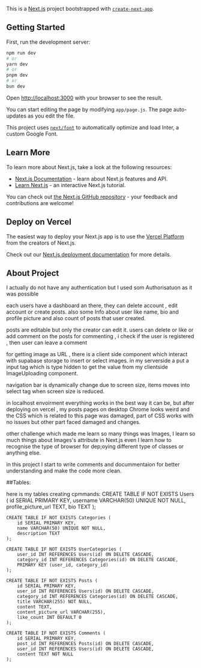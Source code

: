 This is a [Next.js](https://nextjs.org/) project bootstrapped with [`create-next-app`](https://github.com/vercel/next.js/tree/canary/packages/create-next-app).

## Getting Started

First, run the development server:

```bash
npm run dev
# or
yarn dev
# or
pnpm dev
# or
bun dev
```

Open [http://localhost:3000](http://localhost:3000) with your browser to see the result.

You can start editing the page by modifying `app/page.js`. The page auto-updates as you edit the file.

This project uses [`next/font`](https://nextjs.org/docs/basic-features/font-optimization) to automatically optimize and load Inter, a custom Google Font.

## Learn More

To learn more about Next.js, take a look at the following resources:

- [Next.js Documentation](https://nextjs.org/docs) - learn about Next.js features and API.
- [Learn Next.js](https://nextjs.org/learn) - an interactive Next.js tutorial.

You can check out [the Next.js GitHub repository](https://github.com/vercel/next.js/) - your feedback and contributions are welcome!

## Deploy on Vercel

The easiest way to deploy your Next.js app is to use the [Vercel Platform](https://vercel.com/new?utm_medium=default-template&filter=next.js&utm_source=create-next-app&utm_campaign=create-next-app-readme) from the creators of Next.js.

Check out our [Next.js deployment documentation](https://nextjs.org/docs/deployment) for more details.

## About Project

I actually do not have any authentication but I used som Authorisatuon as it was possible

each users have a dashboard an there, they can delete account , edit account or create posts. also some Info about user like name, bio and profile picture and also count of posts that user created.

posts are editable but only the creator can edit it.
users can delete or like or add comment on the posts
for commenting , i check if the user is registered , then user can leave a comment

for getting image as URL , there is a client side component which interact with supabase storage to insert or select images.
in my serverside a put a input tag which is type hidden to get the value from my clientside ImageUploading component.

navigation bar is dynamically change due to screen size, items moves into select tag when screen size is reduced.

in localhost envoirment everything works in the best way it can be, but after deploying on vercel , my posts pages on desktop Chrome looks weird and the CSS which is related to this page was damaged, part of CSS works with no issues but other part faced damaged and changes.

other challenge which made me learn so many things was Images, I learn so much things about Images's attribute in Next.js even I learn how to recognise the type of browser for dep;oying different type of classes or anything else.

in this project I start to write comments and docummentaion for better understanding and make the code more clean.

##Tables:

here is my tables creating cpmmands:
CREATE TABLE IF NOT EXISTS Users (
id SERIAL PRIMARY KEY,
username VARCHAR(50) UNIQUE NOT NULL,
profile_picture_url TEXT,
bio TEXT
);

    CREATE TABLE IF NOT EXISTS Categories (
        id SERIAL PRIMARY KEY,
        name VARCHAR(50) UNIQUE NOT NULL,
        description TEXT
    );

    CREATE TABLE IF NOT EXISTS UserCategories (
        user_id INT REFERENCES Users(id) ON DELETE CASCADE,
        category_id INT REFERENCES Categories(id) ON DELETE CASCADE,
        PRIMARY KEY (user_id, category_id)
    );

    CREATE TABLE IF NOT EXISTS Posts (
        id SERIAL PRIMARY KEY,
        user_id INT REFERENCES Users(id) ON DELETE CASCADE,
        category_id INT REFERENCES Categories(id) ON DELETE CASCADE,
        title VARCHAR(255) NOT NULL,
        content TEXT,
        content_picture_url VARCHAR(255),
        like_count INT DEFAULT 0
    );

    CREATE TABLE IF NOT EXISTS Comments (
        id SERIAL PRIMARY KEY,
        post_id INT REFERENCES Posts(id) ON DELETE CASCADE,
        user_id INT REFERENCES Users(id) ON DELETE CASCADE,
        content TEXT NOT NULL
    );
